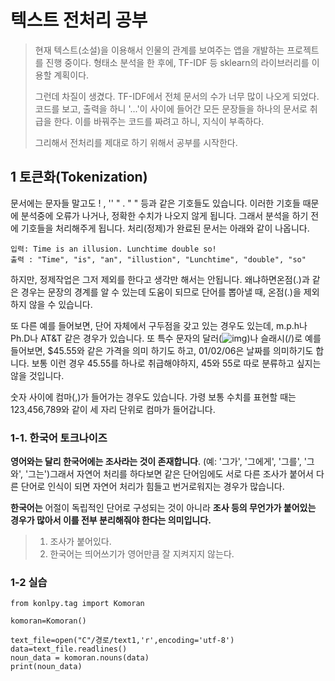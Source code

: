# 텍스트 전처리 공부



> 현재 텍스트(소설)을 이용해서 인물의 관계를 보여주는 앱을 개발하는 프로젝트를 진행 중이다. 형태소 분석을 한 후에, TF-IDF 등 sklearn의 라이브러리를 이용할 계획이다. 
>
> 그런데 차질이 생겼다. TF-IDF에서 전체 문서의 수가 너무 많이 나오게 되었다. 코드를 보고, 출력을 하니 '...'이 사이에 들어간 모든 문장들을 하나의 문서로 취급을 한다. 이를 바꿔주는 코드를 짜려고 하니, 지식이 부족하다.
>
> 그리해서 전처리를 제대로 하기 위해서 공부를 시작한다.



## 1 토큰화(Tokenization)

문서에는 문자들 말고도 ! , '' " . " " 등과 같은 기호들도 있습니다. 이러한 기호들 때문에 분석중에 오류가 나거나, 정확한 수치가 나오지 않게 됩니다. 그래서 분석을 하기 전에 기호들을 처리해주게 됩니다. 처리(정제)가 완료된 문서는 아래와 같이 나옵니다.

```
입력: Time is an illusion. Lunchtime double so!
출력 : "Time", "is", "an", "illustion", "Lunchtime", "double", "so"
```

하지만, 정제작업은 그저 제외를 한다고 생각만 해서는 안됩니다. 왜냐하면온점(.)과 같은 경우는 문장의 경계를 알 수 있는데 도움이 되므로 단어를 뽑아낼 때, 온점(.)을 제외하지 않을 수 있습니다.

또 다른 예를 들어보면, 단어 자체에서 구두점을 갖고 있는 경우도 있는데, m.p.h나 Ph.D나 AT&T 같은 경우가 있습니다. 또 특수 문자의 달러(![img](https://wikidocs.net/images/page/21693/%EB%8B%AC%EB%9F%AC.PNG))나 슬래시(/)로 예를 들어보면, $45.55와 같은 가격을 의미 하기도 하고, 01/02/06은 날짜를 의미하기도 합니다. 보통 이런 경우 45.55를 하나로 취급해야하지, 45와 55로 따로 분류하고 싶지는 않을 것입니다.

숫자 사이에 컴마(,)가 들어가는 경우도 있습니다. 가령 보통 수치를 표현할 때는 123,456,789와 같이 세 자리 단위로 컴마가 들어갑니다.



### 1-1. 한국어 토크나이즈

 **영어와는 달리 한국어에는 조사라는 것이 존재합니다**. (예: '그가', '그에게', '그를', '그와', '그는')그래서 자연어 처리를 하다보면 같은 단어임에도 서로 다른 조사가 붙어서 다른 단어로 인식이 되면 자연어 처리가 힘들고 번거로워지는 경우가 많습니다.  

 **한국어는** 어절이 독립적인 단어로 구성되는 것이 아니라 **조사 등의 무언가가 붙어있는 경우가 많아서 이를 전부 분리해줘야 한다는 의미입니다.**

> 1. 조사가 붙어있다.
> 2. 한국어는 띄어쓰기가 영어만큼 잘 지켜지지 않는다.



### 1-2 실습

```
from konlpy.tag import Komoran

komoran=Komoran() 

text_file=open("C"/경로/text1,'r',encoding='utf-8')
data=text_file.readlines()
noun_data = komoran.nouns(data)
print(noun_data)


```

















